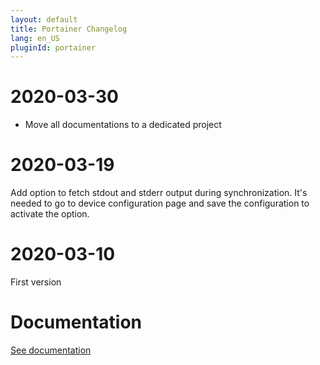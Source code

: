 ```yaml
---
layout: default
title: Portainer Changelog
lang: en_US
pluginId: portainer
---
```


# 2020-03-30

- Move all documentations to a dedicated project

# 2020-03-19

Add option to fetch stdout and stderr output during synchronization. It's needed to go to device configuration page and save the configuration to activate the option.

# 2020-03-10

First version

# Documentation

[See documentation]({{site.baseurl}}/{{page.pluginId}})
